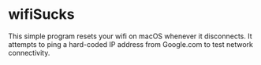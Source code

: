 # wifiSucks

This simple program resets your wifi on macOS whenever it disconnects.  It attempts to ping a hard-coded IP address from Google.com to test network connectivity.
